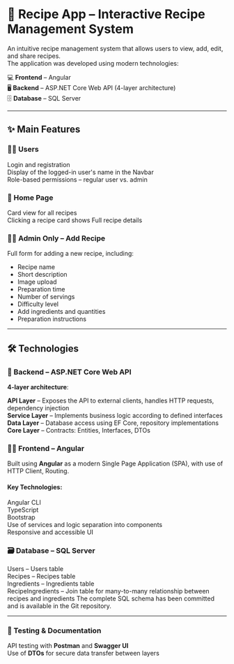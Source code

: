 # 🍴 Recipe App – Interactive Recipe Management System

An intuitive recipe management system that allows users to view, add, edit, and share recipes.  
The application was developed using modern technologies:

💻 **Frontend** – Angular  
🖥️ **Backend** – ASP.NET Core Web API (4-layer architecture)  
🗄️ **Database** – SQL Server

---

## ✨ Main Features

### 👨‍🍳 Users

Login and registration  
Display of the logged-in user's name in the Navbar  
Role-based permissions – regular user vs. admin

### 📄 Home Page

Card view for all recipes  
Clicking a recipe card shows Full recipe details  
  

### 🧑‍💼 Admin Only – Add Recipe

Full form for adding a new recipe, including:  
  - Recipe name  
  - Short description  
  - Image upload  
  - Preparation time  
  - Number of servings  
  - Difficulty level  
  - Add ingredients and quantities  
  - Preparation instructions

---

## 🛠️ Technologies

### 🔗 Backend – ASP.NET Core Web API

**4-layer architecture**:

**API Layer** – Exposes the API to external clients, handles HTTP requests, dependency injection  
**Service Layer** – Implements business logic according to defined interfaces  
**Data Layer** – Database access using EF Core, repository implementations  
**Core Layer** – Contracts: Entities, Interfaces, DTOs

### 🧑‍🎨 Frontend – Angular

Built using **Angular** as a modern Single Page Application (SPA), with use of HTTP Client, Routing.

#### Key Technologies:

Angular CLI  
TypeScript  
Bootstrap  
Use of services and logic separation into components  
Responsive and accessible UI

### 🗃️ Database – SQL Server

Users – Users table  
Recipes – Recipes table  
Ingredients – Ingredients table  
RecipeIngredients – Join table for many-to-many relationship between recipes and ingredients
The complete SQL schema has been committed and is available in the Git repository.

---

### 🧪 Testing & Documentation

API testing with **Postman** and **Swagger UI**  
Use of **DTOs** for secure data transfer between layers
